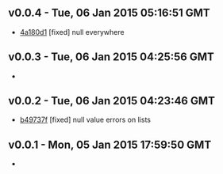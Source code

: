 v0.0.4 - Tue, 06 Jan 2015 05:16:51 GMT
--------------------------------------

- [4a180d1](../../commit/4a180d1) [fixed] null everywhere


v0.0.3 - Tue, 06 Jan 2015 04:25:56 GMT
--------------------------------------

- 


v0.0.2 - Tue, 06 Jan 2015 04:23:46 GMT
--------------------------------------

- [b49737f](../../commit/b49737f) [fixed] null value errors on lists


v0.0.1 - Mon, 05 Jan 2015 17:59:50 GMT
--------------------------------------

- 


